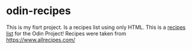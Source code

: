 # odin-recipes
This is my fisrt project. 
Is a recipes list using only HTML.
This is a <a href="https://andyrebechi.github.io/odin-recipes/" rel="nofollow" target="_blank">recipes list</a> for the Odin Project!
Recipes were taken from https://www.allrecipes.com/